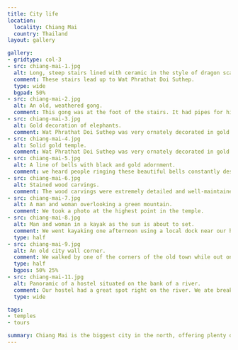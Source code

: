 ```yaml
---
title: City life
location:
  locality: Chiang Mai
  country: Thailand
layout: gallery

gallery:
- gridtype: col-3
- src: chiang-mai-1.jpg
  alt: Long, steep stairs lined with ceramic in the style of dragon scales.
  comment: These stairs lead up to Wat Phrathat Doi Suthep.
  type: wide
  bgpad: 50%
- src: chiang-mai-2.jpg
  alt: An old, weathered gong.
  comment: This gong was at the foot of the stairs. It had pipes for hitting it but after a few solid swings of my palm I heard a satisfying, rich tone.
- src: chiang-mai-3.jpg
  alt: Gold decoration of elephants.
  comment: Wat Phrathat Doi Suthep was very ornately decorated in gold.
- src: chiang-mai-4.jpg
  alt: Solid gold temple.
  comment: Wat Phrathat Doi Suthep was very ornately decorated in gold.
- src: chiang-mai-5.jpg
  alt: A line of bells with black and gold adornment.
  comment: we heard people ringing these beautiful bells constantly despite the sign asking them not to.
- src: chiang-mai-6.jpg
  alt: Stained wood carvings.
  comment: The wood carvings were extremely detailed and well-maintained with thick varnish.
- src: chiang-mai-7.jpg
  alt: A man and woman overlooking a green mountain.
  comment: We took a photo at the highest point in the temple.
- src: chiang-mai-8.jpg
  alt: Man and woman in a kayak as the sun is about to set.
  comment: We went kayaking one afternoon using a local dock near our hostel. It was much better than booking a tour!
  type: half
- src: chiang-mai-9.jpg
  alt: An old city wall corner.
  comment: We walked by one of the corners of the old town while out one night.
  type: half
  bgpos: 50% 25%
- src: chiang-mai-11.jpg
  alt: Panoramic of a hostel situated on the bank of a river.
  comment: Our hostel had a great spot right on the river. We ate breakfast and dinner here often.
  type: wide

tags:
- temples
- tours

summary: Chiang Mai is the biggest city in the north, offering plenty of sights and activities. We had fun checking it out for a few days.
---
```


